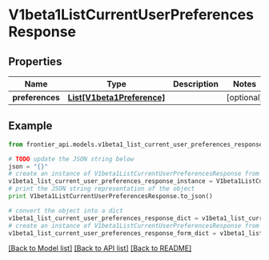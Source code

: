 # V1beta1ListCurrentUserPreferencesResponse


## Properties
Name | Type | Description | Notes
------------ | ------------- | ------------- | -------------
**preferences** | [**List[V1beta1Preference]**](V1beta1Preference.md) |  | [optional] 

## Example

```python
from frontier_api.models.v1beta1_list_current_user_preferences_response import V1beta1ListCurrentUserPreferencesResponse

# TODO update the JSON string below
json = "{}"
# create an instance of V1beta1ListCurrentUserPreferencesResponse from a JSON string
v1beta1_list_current_user_preferences_response_instance = V1beta1ListCurrentUserPreferencesResponse.from_json(json)
# print the JSON string representation of the object
print V1beta1ListCurrentUserPreferencesResponse.to_json()

# convert the object into a dict
v1beta1_list_current_user_preferences_response_dict = v1beta1_list_current_user_preferences_response_instance.to_dict()
# create an instance of V1beta1ListCurrentUserPreferencesResponse from a dict
v1beta1_list_current_user_preferences_response_form_dict = v1beta1_list_current_user_preferences_response.from_dict(v1beta1_list_current_user_preferences_response_dict)
```
[[Back to Model list]](../README.md#documentation-for-models) [[Back to API list]](../README.md#documentation-for-api-endpoints) [[Back to README]](../README.md)


